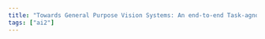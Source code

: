 ```yaml
---
title: "Towards General Purpose Vision Systems: An end-to-end Task-agnostic Vision-Language Architecture"
tags: ["ai2"]
---
```

